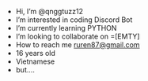- Hi, I’m @qnggtuzz12
- I’m interested in coding Discord Bot
- I’m currently learning PYTHON
- I’m looking to collaborate on =[EMTY]
- How to reach me ruren87@gmail.com
- 16 years old
- Vietnamese
- but....
  
